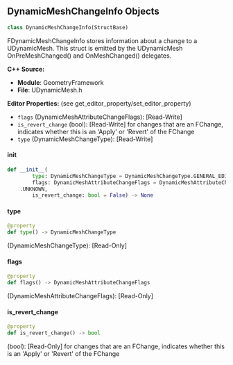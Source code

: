 ## DynamicMeshChangeInfo Objects

```python
class DynamicMeshChangeInfo(StructBase)
```

FDynamicMeshChangeInfo stores information about a change to a UDynamicMesh.
This struct is emitted by the UDynamicMesh OnPreMeshChanged() and OnMeshChanged() delegates.

**C++ Source:**

- **Module**: GeometryFramework
- **File**: UDynamicMesh.h

**Editor Properties:** (see get_editor_property/set_editor_property)

- ``flags`` (DynamicMeshAttributeChangeFlags):  [Read-Write]
- ``is_revert_change`` (bool):  [Read-Write] for changes that are an FChange, indicates whether this is an 'Apply' or 'Revert' of the FChange
- ``type`` (DynamicMeshChangeType):  [Read-Write]

<a id="unreal.DynamicMeshChangeInfo.__init__"></a>

#### __init__

```python
def __init__(
        type: DynamicMeshChangeType = DynamicMeshChangeType.GENERAL_EDIT,
        flags: DynamicMeshAttributeChangeFlags = DynamicMeshAttributeChangeFlags
    .UNKNOWN,
        is_revert_change: bool = False) -> None
```

<a id="unreal.DynamicMeshChangeInfo.type"></a>

#### type

```python
@property
def type() -> DynamicMeshChangeType
```

(DynamicMeshChangeType):  [Read-Only]

<a id="unreal.DynamicMeshChangeInfo.flags"></a>

#### flags

```python
@property
def flags() -> DynamicMeshAttributeChangeFlags
```

(DynamicMeshAttributeChangeFlags):  [Read-Only]

<a id="unreal.DynamicMeshChangeInfo.is_revert_change"></a>

#### is_revert_change

```python
@property
def is_revert_change() -> bool
```

(bool):  [Read-Only] for changes that are an FChange, indicates whether this is an 'Apply' or 'Revert' of the FChange

<a id="unreal.AvaMark"></a>